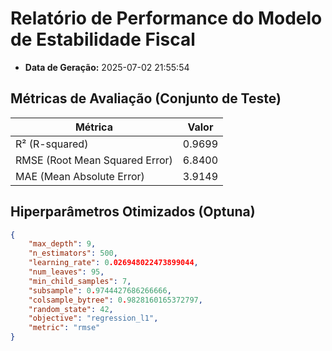 
# Relatório de Performance do Modelo de Estabilidade Fiscal

- **Data de Geração:** 2025-07-02 21:55:54

## Métricas de Avaliação (Conjunto de Teste)

| Métrica | Valor |
|---|---|
| R² (R-squared) | 0.9699 |
| RMSE (Root Mean Squared Error) | 6.8400 |
| MAE (Mean Absolute Error) | 3.9149 |

## Hiperparâmetros Otimizados (Optuna)

```json
{
    "max_depth": 9,
    "n_estimators": 500,
    "learning_rate": 0.026948022473899044,
    "num_leaves": 95,
    "min_child_samples": 7,
    "subsample": 0.9744427686266666,
    "colsample_bytree": 0.9828160165372797,
    "random_state": 42,
    "objective": "regression_l1",
    "metric": "rmse"
}
```
